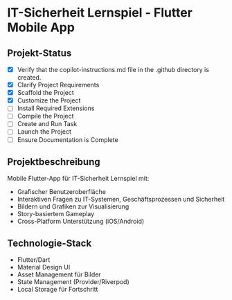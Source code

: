 # IT-Sicherheit Lernspiel - Flutter Mobile App

## Projekt-Status
- [x] Verify that the copilot-instructions.md file in the .github directory is created.
- [x] Clarify Project Requirements
- [x] Scaffold the Project
- [x] Customize the Project
- [ ] Install Required Extensions
- [ ] Compile the Project
- [ ] Create and Run Task
- [ ] Launch the Project
- [ ] Ensure Documentation is Complete

## Projektbeschreibung
Mobile Flutter-App für IT-Sicherheit Lernspiel mit:
- Grafischer Benutzeroberfläche
- Interaktiven Fragen zu IT-Systemen, Geschäftsprozessen und Sicherheit
- Bildern und Grafiken zur Visualisierung
- Story-basiertem Gameplay
- Cross-Platform Unterstützung (iOS/Android)

## Technologie-Stack
- Flutter/Dart
- Material Design UI
- Asset Management für Bilder
- State Management (Provider/Riverpod)
- Local Storage für Fortschritt
